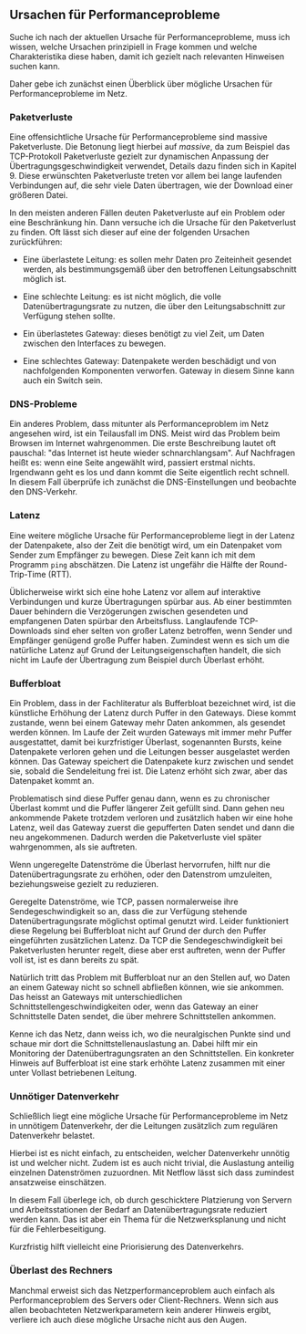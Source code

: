 
## Ursachen für Performanceprobleme

Suche ich nach der aktuellen Ursache für Performanceprobleme,
muss ich wissen, welche Ursachen prinzipiell in Frage kommen und
welche Charakteristika diese haben, damit ich gezielt nach relevanten
Hinweisen suchen kann.

Daher gebe ich zunächst einen Überblick über mögliche Ursachen für
Performanceprobleme im Netz.

### Paketverluste

Eine offensichtliche Ursache für Performanceprobleme sind massive
Paketverluste.
Die Betonung liegt hierbei auf *massive*, da zum Beispiel das TCP-Protokoll
Paketverluste gezielt zur dynamischen Anpassung der Übertragungsgeschwindigkeit
verwendet, Details dazu finden sich in Kapitel 9.
Diese erwünschten Paketverluste treten vor allem bei lange laufenden
Verbindungen auf, die sehr viele Daten übertragen, wie der
Download einer größeren Datei.

In den meisten anderen Fällen deuten Paketverluste auf ein Problem oder eine
Beschränkung hin.
Dann versuche ich die Ursache für den Paketverlust zu finden.
Oft lässt sich dieser auf eine der folgenden Ursachen zurückführen:

*   Eine überlastete Leitung: es sollen mehr Daten pro Zeiteinheit gesendet
    werden, als bestimmungsgemäß über den betroffenen Leitungsabschnitt
    möglich ist.

*   Eine schlechte Leitung: es ist nicht möglich, die volle
    Datenübertragungsrate zu nutzen, die über den Leitungsabschnitt zur
    Verfügung stehen sollte.

*   Ein überlastetes Gateway: dieses benötigt zu viel Zeit, um Daten zwischen
    den Interfaces zu bewegen.

*   Eine schlechtes Gateway: Datenpakete werden beschädigt und von
    nachfolgenden Komponenten verworfen. Gateway in diesem Sinne kann auch ein
    Switch sein.

### DNS-Probleme

Ein anderes Problem, dass mitunter als Performanceproblem im Netz angesehen
wird, ist ein Teilausfall im DNS.
Meist wird das Problem beim Browsen im Internet wahrgenommen.
Die erste Beschreibung lautet oft pauschal: "das Internet ist heute wieder
schnarchlangsam".
Auf Nachfragen heißt es: wenn eine Seite angewählt wird, passiert erstmal
nichts.
Irgendwann geht es los und dann kommt die Seite eigentlich recht schnell.
In diesem Fall überprüfe ich zunächst die DNS-Einstellungen und beobachte
den DNS-Verkehr.

### Latenz

Eine weitere mögliche Ursache für Performanceprobleme liegt in der Latenz der
Datenpakete, also der Zeit die benötigt wird, um ein Datenpaket vom Sender zum
Empfänger zu bewegen.
Diese Zeit kann ich mit dem Programm `ping` abschätzen.
Die Latenz ist ungefähr die Hälfte der Round-Trip-Time (RTT).

Üblicherweise wirkt sich eine hohe Latenz vor allem auf interaktive
Verbindungen und kurze Übertragungen spürbar aus.
Ab einer bestimmten Dauer behindern die Verzögerungen zwischen gesendeten und
empfangenen Daten spürbar den Arbeitsfluss.
Langlaufende TCP-Downloads sind eher selten von großer Latenz betroffen, wenn
Sender und Empfänger genügend große Puffer haben.
Zumindest wenn es sich um die natürliche Latenz auf Grund der
Leitungseigenschaften handelt, die sich nicht im Laufe der Übertragung zum
Beispiel durch Überlast erhöht.

### Bufferbloat

Ein Problem, dass in der Fachliteratur als Bufferbloat bezeichnet wird, ist
die künstliche Erhöhung der Latenz durch Puffer in den Gateways.
Diese kommt zustande, wenn bei einem Gateway mehr Daten ankommen, als gesendet
werden können.
Im Laufe der Zeit wurden Gateways mit immer mehr Puffer ausgestattet, damit
bei kurzfristiger Überlast, sogenannten Bursts, keine Datenpakete verloren
gehen und die Leitungen besser ausgelastet werden können.
Das Gateway speichert die Datenpakete kurz zwischen und sendet sie, sobald die
Sendeleitung frei ist.
Die Latenz erhöht sich zwar, aber das Datenpaket kommt an.

Problematisch sind diese Puffer genau dann, wenn es zu chronischer Überlast
kommt und die Puffer längerer Zeit gefüllt sind.
Dann gehen neu ankommende Pakete trotzdem verloren und zusätzlich haben wir
eine hohe Latenz, weil das Gateway zuerst die gepufferten Daten sendet und
dann die neu angekommenen.
Dadurch werden die Paketverluste viel später wahrgenommen, als sie auftreten.

Wenn ungeregelte Datenströme die Überlast hervorrufen,
hilft nur die Datenübertragungsrate zu erhöhen, oder den
Datenstrom umzuleiten, beziehungsweise gezielt zu reduzieren.

Geregelte Datenströme, wie TCP, passen normalerweise ihre Sendegeschwindigkeit
so an, dass die zur Verfügung stehende Datenübertragungsrate möglichst
optimal genutzt wird.
Leider funktioniert diese Regelung bei Bufferbloat nicht auf Grund der
durch den Puffer eingeführten zusätzlichen Latenz.
Da TCP die Sendegeschwindigkeit bei Paketverlusten herunter regelt, diese aber
erst auftreten, wenn der Puffer voll ist, ist es dann bereits zu spät.

Natürlich tritt das Problem mit Bufferbloat nur an den Stellen auf, wo Daten
an einem Gateway nicht so schnell abfließen können, wie sie ankommen.
Das heisst an Gateways mit unterschiedlichen Schnittstellengeschwindigkeiten
oder, wenn das Gateway an einer Schnittstelle Daten sendet, die über mehrere
Schnittstellen ankommen.

Kenne ich das Netz, dann weiss ich, wo die neuralgischen Punkte sind und
schaue mir dort die Schnittstellenauslastung an.
Dabei hilft mir ein Monitoring der Datenübertragungsraten an den
Schnittstellen.
Ein konkreter Hinweis auf Bufferbloat ist eine stark erhöhte Latenz zusammen
mit einer unter Vollast betriebenen Leitung.

### Unnötiger Datenverkehr

Schließlich liegt eine mögliche Ursache für Performanceprobleme im Netz in
unnötigem Datenverkehr, der die Leitungen zusätzlich zum regulären
Datenverkehr belastet.

Hierbei ist es nicht einfach, zu entscheiden, welcher Datenverkehr unnötig ist
und welcher nicht.
Zudem ist es auch nicht trivial, die Auslastung anteilig einzelnen Datenströmen
zuzuordnen.
Mit Netflow lässt sich dass zumindest ansatzweise einschätzen.

In diesem Fall überlege ich, ob durch geschicktere Platzierung von
Servern und Arbeitsstationen der Bedarf an Datenübertragungsrate reduziert werden kann.
Das ist aber ein Thema für die Netzwerksplanung und nicht für die
Fehlerbeseitigung.

Kurzfristig hilft vielleicht eine Priorisierung des Datenverkehrs.

### Überlast des Rechners

Manchmal erweist sich das Netzperformanceproblem auch einfach als
Performanceproblem des Servers oder Client-Rechners.
Wenn sich aus allen beobachteten Netzwerkparametern kein anderer Hinweis ergibt,
verliere ich auch diese mögliche Ursache nicht aus den Augen.


